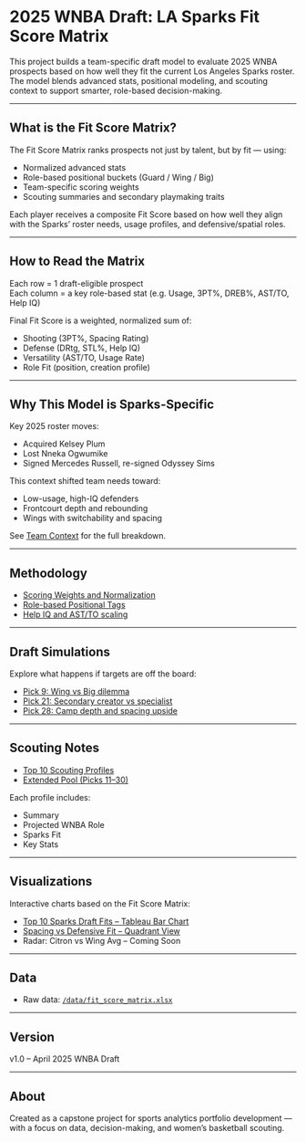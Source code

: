 # 2025 WNBA Draft: LA Sparks Fit Score Matrix

This project builds a team-specific draft model to evaluate 2025 WNBA prospects based on how well they fit the current Los Angeles Sparks roster. The model blends advanced stats, positional modeling, and scouting context to support smarter, role-based decision-making.

---

## What is the Fit Score Matrix?

The Fit Score Matrix ranks prospects not just by talent, but by fit — using:

- Normalized advanced stats  
- Role-based positional buckets (Guard / Wing / Big)  
- Team-specific scoring weights  
- Scouting summaries and secondary playmaking traits  

Each player receives a composite Fit Score based on how well they align with the Sparks’ roster needs, usage profiles, and defensive/spatial roles.

---

## How to Read the Matrix

Each row = 1 draft-eligible prospect  
Each column = a key role-based stat (e.g. Usage, 3PT%, DREB%, AST/TO, Help IQ)

Final Fit Score is a weighted, normalized sum of:

- Shooting (3PT%, Spacing Rating)  
- Defense (DRtg, STL%, Help IQ)  
- Versatility (AST/TO, Usage Rate)  
- Role Fit (position, creation profile)

---

## Why This Model is Sparks-Specific

Key 2025 roster moves:

- Acquired Kelsey Plum  
- Lost Nneka Ogwumike  
- Signed Mercedes Russell, re-signed Odyssey Sims

This context shifted team needs toward:

- Low-usage, high-IQ defenders  
- Frontcourt depth and rebounding  
- Wings with switchability and spacing

See [Team Context](./team_context.md) for the full breakdown.

---

## Methodology

- [Scoring Weights and Normalization](./methodology.md)  
- [Role-based Positional Tags](./scouting/)  
- [Help IQ and AST/TO scaling](./methodology.md#normalization-formula)

---

## Draft Simulations

Explore what happens if targets are off the board:

- [Pick 9: Wing vs Big dilemma](./simulations.md#pick-9-alternate-fits-if-iriafen-is-off-the-board)  
- [Pick 21: Secondary creator vs specialist](./simulations.md#second-round-pick-21-targets)  
- [Pick 28: Camp depth and spacing upside](./simulations.md#third-round-pick-28-targets)

---

## Scouting Notes

- [Top 10 Scouting Profiles](./scouting/)  
- [Extended Pool (Picks 11–30)](./scouting/extended_pool.md)

Each profile includes:
- Summary  
- Projected WNBA Role  
- Sparks Fit  
- Key Stats

---

## Visualizations

Interactive charts based on the Fit Score Matrix:

- [Top 10 Sparks Draft Fits – Tableau Bar Chart](https://public.tableau.com/views/Top10SparksDraftFits-2025/Sheet1)  
- [Spacing vs Defensive Fit – Quadrant View](https://public.tableau.com/views/SpacingvsDefensiveFit2025SparksDraftProspects/Sheet1)
- Radar: Citron vs Wing Avg – Coming Soon

---

## Data

- Raw data: [`/data/fit_score_matrix.xlsx`](./data/fit_score_matrix.xlsx)

---

## Version

v1.0 – April 2025 WNBA Draft

---

## About

Created as a capstone project for sports analytics portfolio development — with a focus on data, decision-making, and women’s basketball scouting.

